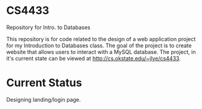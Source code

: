 # CS4433
Repository for Intro. to Databases


This repository is for code related to the design of a web application project for my Introduction to Databases class. The goal of the project is to create website that allows users to interact with a MySQL database.
The project, in it's current state can be viewed at http://cs.okstate.edu/~jlye/cs4433.

# Current Status

Designing landing/login page.

